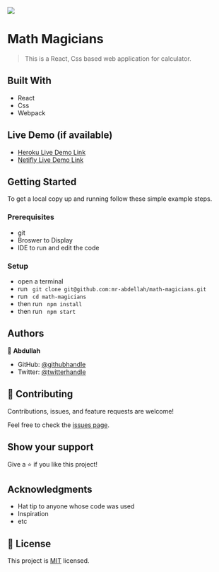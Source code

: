 ![](https://img.shields.io/badge/Microverse-blueviolet)

# Math Magicians

> This is a React, Css based web application for calculator.


## Built With

- React
- Css
- Webpack

## Live Demo (if available)

- [Heroku Live Demo Link](https://mathsmagician.herokuapp.com/)
- [Netifly Live Demo Link](https://sparkly-choux-4dd3b0.netlify.app/)


## Getting Started

To get a local copy up and running follow these simple example steps.

### Prerequisites

- git
- Broswer to Display
- IDE to run and edit the code

### Setup

- open a terminal
- run ``` git clone git@github.com:mr-abdellah/math-magicians.git```
- run ``` cd math-magicians```
- then run ``` npm install```
- then run ``` npm start```

## Authors

👤 **Abdullah**

- GitHub: [@githubhandle](https://github.com/mr-abdellah)
- Twitter: [@twitterhandle](https://twitter.com/belkaiduus)

## 🤝 Contributing

Contributions, issues, and feature requests are welcome!

Feel free to check the [issues page](../../issues/).

## Show your support

Give a ⭐️ if you like this project!

## Acknowledgments

- Hat tip to anyone whose code was used
- Inspiration
- etc

## 📝 License

This project is [MIT](./MIT.md) licensed.
